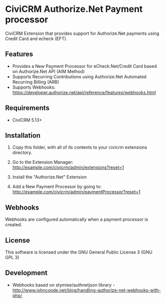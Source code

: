 # CiviCRM Authorize.Net Payment processor

CiviCRM Extension that provides support for Authorize.Net payments using Credit Card and echeck (EFT).

## Features

* Provides a New Payment Processor for eCheck.Net/Credit Card based on Authorize.Net API (AIM Method)
* Supports Recurring Contributions using Authorize.Net Automated Recurring Billing (ARB)
* Supports Webhooks: https://developer.authorize.net/api/reference/features/webhooks.html

## Requirements

 * CiviCRM 5.13+

## Installation
1. Copy this folder, with all of its contents to your civicrm extensions directory.

2. Go to the Extension Manager: http://example.com/civicrm/admin/extensions?reset=1

3. Install the "Authorize.Net" Extension

4. Add a New Payment Processor by going to: http://example.com/civicrm/admin/paymentProcessor?reset=1

## Webhooks

Webhooks are configured automatically when a payment processor is created.

## License
This software is licensed under the GNU General Public License 3 (GNU GPL 3)

## Development

* Webhooks based on stymiee/authnetjson library - http://www.johnconde.net/blog/handling-authorize-net-webhooks-with-php/
